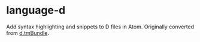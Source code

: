 # language-d

Add syntax highlighting and snippets to D files in Atom. Originally converted from [d.tmBundle](https://github.com/textmate/d.tmbundle).
